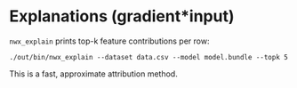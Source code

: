 <!-- SPDX-License-Identifier: Apache-2.0 -->
# Explanations (gradient*input)

`nwx_explain` prints top-k feature contributions per row:
```
./out/bin/nwx_explain --dataset data.csv --model model.bundle --topk 5
```
This is a fast, approximate attribution method.
